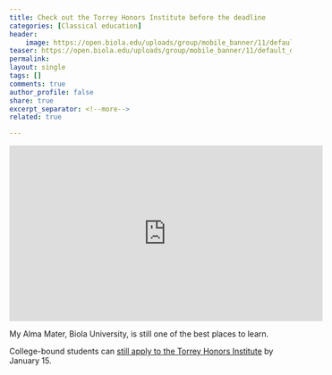```yaml
---
title: Check out the Torrey Honors Institute before the deadline
categories: [Classical education]
header:
    image: https://open.biola.edu/uploads/group/mobile_banner/11/default_default_17-Torrey-mobile.png
teaser: https://open.biola.edu/uploads/group/mobile_banner/11/default_default_17-Torrey-mobile.png
permalink: 
layout: single
tags: []
comments: true
author_profile: false
share: true
excerpt_separator: <!--more-->
related: true

---
```



<iframe src="https://www.facebook.com/plugins/video.php?href=https%3A%2F%2Fwww.facebook.com%2Ftorreyhonors%2Fvideos%2F1066996160088911%2F&show_text=0&width=560" width="560" height="315" style="border:none;overflow:hidden" scrolling="no" frameborder="0" allowTransparency="true" allowFullScreen="true"></iframe>

My Alma Mater, Biola University, is still one of the best places to learn. 

College-bound students can [still apply to the Torrey Honors Institute](http://academics.biola.edu/torrey/) by January 15. 
